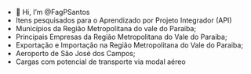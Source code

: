 - 👋 Hi, I’m @FagPSantos
- Itens pesquisados para o Aprendizado por Projeto Integrador (API)
- Municípios da Região Metropolitana do vale do Paraiba;
- Principais Empresas da Região Metropolitana do Vale do Paraiba;
- Exportação e Importação na Região Metropolitana do Vale do Paraiba;
- Aeroporto de São José dos Campos;
- Cargas com potencial de transporte via modal aéreo 

<!---
FagPSantos/FagPSantos is a ✨ special ✨ repository because its `README.md` (this file) appears on your GitHub profile.
You can click the Preview link to take a look at your changes.

/data/user/0/com.microsoft.office.word/app_ThirdPartyFiles/com.whatsapp.provider.media/73e646582deae1f922569b8dd7c2b48/RELATÓRIO FINALIZADO SPRINT 1 - ESPHERA LOGITECH.pdf
--->
